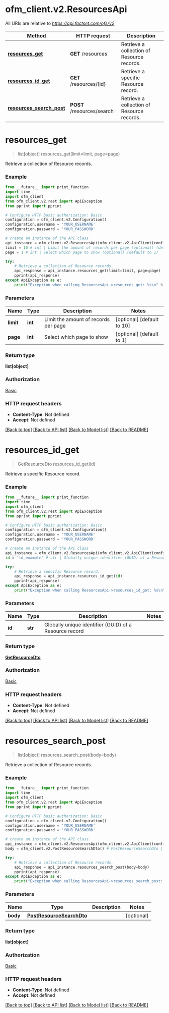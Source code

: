 # ofm_client.v2.ResourcesApi

All URIs are relative to *https://api.factset.com/ofs/v2*

Method | HTTP request | Description
------------- | ------------- | -------------
[**resources_get**](ResourcesApi.md#resources_get) | **GET** /resources | Retrieve a collection of Resource records.
[**resources_id_get**](ResourcesApi.md#resources_id_get) | **GET** /resources/{id} | Retrieve a specific Resource record.
[**resources_search_post**](ResourcesApi.md#resources_search_post) | **POST** /resources/search | Retrieve a collection of Resource records.


# **resources_get**
> list[object] resources_get(limit=limit, page=page)

Retrieve a collection of Resource records.

### Example
```python
from __future__ import print_function
import time
import ofm_client
from ofm_client.v2.rest import ApiException
from pprint import pprint

# Configure HTTP basic authorization: Basic
configuration = ofm_client.v2.Configuration()
configuration.username = 'YOUR_USERNAME'
configuration.password = 'YOUR_PASSWORD'

# create an instance of the API class
api_instance = ofm_client.v2.ResourcesApi(ofm_client.v2.ApiClient(configuration))
limit = 10 # int | Limit the amount of records per page (optional) (default to 10)
page = 1 # int | Select which page to show (optional) (default to 1)

try:
    # Retrieve a collection of Resource records.
    api_response = api_instance.resources_get(limit=limit, page=page)
    pprint(api_response)
except ApiException as e:
    print("Exception when calling ResourcesApi->resources_get: %s\n" % e)
```

### Parameters

Name | Type | Description  | Notes
------------- | ------------- | ------------- | -------------
 **limit** | **int**| Limit the amount of records per page | [optional] [default to 10]
 **page** | **int**| Select which page to show | [optional] [default to 1]

### Return type

**list[object]**

### Authorization

[Basic](../README.md#Basic)

### HTTP request headers

 - **Content-Type**: Not defined
 - **Accept**: Not defined

[[Back to top]](#) [[Back to API list]](../README.md#documentation-for-api-endpoints) [[Back to Model list]](../README.md#documentation-for-models) [[Back to README]](../README.md)

# **resources_id_get**
> GetResourceDto resources_id_get(id)

Retrieve a specific Resource record.

### Example
```python
from __future__ import print_function
import time
import ofm_client
from ofm_client.v2.rest import ApiException
from pprint import pprint

# Configure HTTP basic authorization: Basic
configuration = ofm_client.v2.Configuration()
configuration.username = 'YOUR_USERNAME'
configuration.password = 'YOUR_PASSWORD'

# create an instance of the API class
api_instance = ofm_client.v2.ResourcesApi(ofm_client.v2.ApiClient(configuration))
id = 'id_example' # str | Globally unique identifier (GUID) of a Resource record

try:
    # Retrieve a specific Resource record.
    api_response = api_instance.resources_id_get(id)
    pprint(api_response)
except ApiException as e:
    print("Exception when calling ResourcesApi->resources_id_get: %s\n" % e)
```

### Parameters

Name | Type | Description  | Notes
------------- | ------------- | ------------- | -------------
 **id** | **str**| Globally unique identifier (GUID) of a Resource record | 

### Return type

[**GetResourceDto**](GetResourceDto.md)

### Authorization

[Basic](../README.md#Basic)

### HTTP request headers

 - **Content-Type**: Not defined
 - **Accept**: Not defined

[[Back to top]](#) [[Back to API list]](../README.md#documentation-for-api-endpoints) [[Back to Model list]](../README.md#documentation-for-models) [[Back to README]](../README.md)

# **resources_search_post**
> list[object] resources_search_post(body=body)

Retrieve a collection of Resource records.

### Example
```python
from __future__ import print_function
import time
import ofm_client
from ofm_client.v2.rest import ApiException
from pprint import pprint

# Configure HTTP basic authorization: Basic
configuration = ofm_client.v2.Configuration()
configuration.username = 'YOUR_USERNAME'
configuration.password = 'YOUR_PASSWORD'

# create an instance of the API class
api_instance = ofm_client.v2.ResourcesApi(ofm_client.v2.ApiClient(configuration))
body = ofm_client.v2.PostResourceSearchDto() # PostResourceSearchDto |  (optional)

try:
    # Retrieve a collection of Resource records.
    api_response = api_instance.resources_search_post(body=body)
    pprint(api_response)
except ApiException as e:
    print("Exception when calling ResourcesApi->resources_search_post: %s\n" % e)
```

### Parameters

Name | Type | Description  | Notes
------------- | ------------- | ------------- | -------------
 **body** | [**PostResourceSearchDto**](PostResourceSearchDto.md)|  | [optional] 

### Return type

**list[object]**

### Authorization

[Basic](../README.md#Basic)

### HTTP request headers

 - **Content-Type**: Not defined
 - **Accept**: Not defined

[[Back to top]](#) [[Back to API list]](../README.md#documentation-for-api-endpoints) [[Back to Model list]](../README.md#documentation-for-models) [[Back to README]](../README.md)


